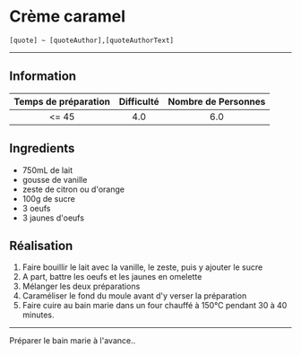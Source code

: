 # Crème caramel

`[quote] ~ [quoteAuthor],[quoteAuthorText]`

---

## Information

| Temps de préparation  | Difficulté    | Nombre de Personnes |
|:---------------------:|:-------------:|:-------------------:|
| <= 45            | 4.0  | 6.0        |

## Ingredients

- 750mL de lait
- gousse de vanille
- zeste de citron ou d'orange
- 100g de sucre
- 3 oeufs
- 3 jaunes d'oeufs


## Réalisation

1. Faire bouillir le lait avec la vanille, le zeste, puis y ajouter le sucre
1. A part, battre les oeufs et les jaunes en omelette
1. Mélanger les deux préparations
1. Caraméliser le fond du moule avant d'y verser la préparation
1. Faire cuire au bain marie dans un four chauffé à 150°C pendant 30 à 40 minutes.


---

Préparer le bain marie à l'avance..
